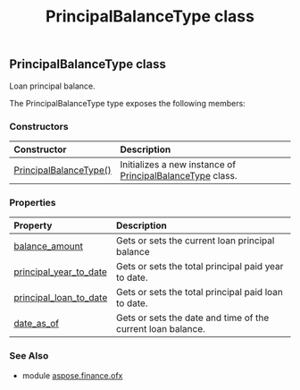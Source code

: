 ﻿---
title: PrincipalBalanceType class
second_title: Aspose.Finance for Python via .NET API References
description: 
type: docs
weight: 810
url: /python-net/aspose.finance.ofx/principalbalancetype/
is_root: false
---

## PrincipalBalanceType class

Loan principal balance.



The PrincipalBalanceType type exposes the following members:

### Constructors
| Constructor | Description |
| :- | :- |
| [PrincipalBalanceType()](/finance/python-net/aspose.finance.ofx/principalbalancetype/__init__/#) | Initializes a new instance of [PrincipalBalanceType](/finance/python-net/aspose.finance.ofx/principalbalancetype) class. |


### Properties
| Property | Description |
| :- | :- |
| [balance_amount](/finance/python-net/aspose.finance.ofx/principalbalancetype/balance_amount) | Gets or sets the current loan principal balance |
| [principal_year_to_date](/finance/python-net/aspose.finance.ofx/principalbalancetype/principal_year_to_date) | Gets or sets the total principal paid year to date. |
| [principal_loan_to_date](/finance/python-net/aspose.finance.ofx/principalbalancetype/principal_loan_to_date) | Gets or sets the total principal paid loan to date. |
| [date_as_of](/finance/python-net/aspose.finance.ofx/principalbalancetype/date_as_of) | Gets or sets the date and time of the current loan balance. |


### See Also

* module [aspose.finance.ofx](../)
